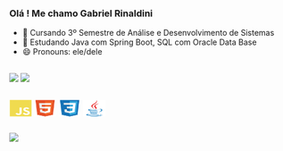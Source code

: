 ### Olá ! Me chamo Gabriel Rinaldini

- 🔭 Cursando 3º Semestre de Análise e Desenvolvimento de Sistemas
- 🌱 Estudando Java com Spring Boot, SQL com Oracle Data Base
- 😄 Pronouns: ele/dele

##
<div> 
<img height="180em"  src="https://github-readme-stats.vercel.app/api?username=Rinaldinigabriel&show_icons=true&theme=dracula" />
<img height="180em"  src="https://github-readme-stats.vercel.app/api/top-langs/?username=Rinaldinigabriel&layout=compact=true&theme=dracula"/>
</div>

##

<div style="display: inline_block"> 
  <img align="center" alt="Rinaldini-Js" height="30" width="40" src="https://raw.githubusercontent.com/devicons/devicon/master/icons/javascript/javascript-plain.svg">
  <img align="center" alt="Rinaldini-HTML" height="30" width="40" src="https://raw.githubusercontent.com/devicons/devicon/master/icons/html5/html5-original.svg">
   <img align="center" alt="Rinaldini-CSS" height="30" width="40" src="https://raw.githubusercontent.com/devicons/devicon/master/icons/css3/css3-original.svg">
    <img align="center" alt="Rinaldini-JV" height="30" width="40" src="https://raw.githubusercontent.com/devicons/devicon/master/icons/java/java-original.svg">
</div>

##

<div>
 <a href="https://www.linkedin.com/in/gabriel-rinaldini-775158231/" target="_blank"><img src="https://img.shields.io/badge/-LinkedIn-%230077B5?style=for-the-badge&logo=linkedin&logoColor=white" target="_blank"></a>
</div>


